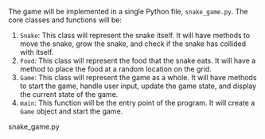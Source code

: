 The game will be implemented in a single Python file, `snake_game.py`. The core classes and functions will be:

1. `Snake`: This class will represent the snake itself. It will have methods to move the snake, grow the snake, and check if the snake has collided with itself.
2. `Food`: This class will represent the food that the snake eats. It will have a method to place the food at a random location on the grid.
3. `Game`: This class will represent the game as a whole. It will have methods to start the game, handle user input, update the game state, and display the current state of the game.
4. `main`: This function will be the entry point of the program. It will create a `Game` object and start the game.

snake_game.py
